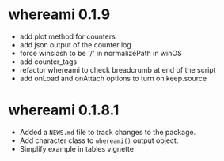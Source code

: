 # whereami 0.1.9

* add plot method for counters
* add json output of the counter log
* force winslash to be '/' in normalizePath in winOS
* add counter_tags
* refactor whereami to check breadcrumb at end of the script
* add onLoad and onAttach options to turn on keep.source

# whereami 0.1.8.1

* Added a `NEWS.md` file to track changes to the package.
* Add character class to `whereami()` output object.
* Simplify example in tables vignette

